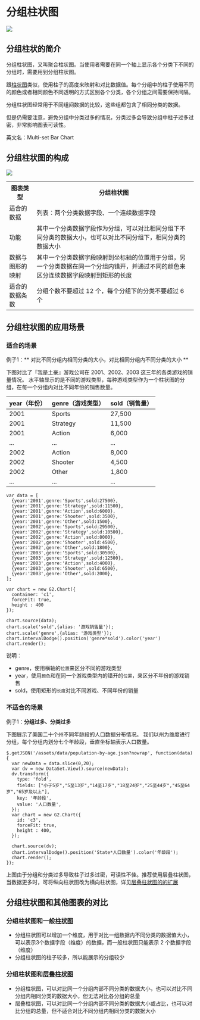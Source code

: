 <!--
title: 分组柱状图
tags:
  - compare
variations:
  - bar
  - stacked-bar
-->

# 分组柱状图

<img src="https://os.alipayobjects.com/rmsportal/JKWwZiTPusAHqMg.jpg" >

## 分组柱状的简介

分组柱状图，又叫聚合柱状图。当使用者需要在同一个轴上显示各个分类下不同的分组时，需要用到分组柱状图。

跟[柱状图](./bar-chart.html)类似，使用柱子的高度来映射和对比数据值。每个分组中的柱子使用不同的颜色或者相同颜色不同透明的方式区别各个分类，各个分组之间需要保持间隔。

分组柱状图经常用于不同组间数据的比较，这些组都包含了相同分类的数据。

但是仍需要注意，避免分组中分类过多的情况，分类过多会导致分组中柱子过多过密，非常影响图表可读性。

英文名：Multi-set Bar Chart

## 分组柱状图的构成

<img src="https://os.alipayobjects.com/rmsportal/YzQNmhrLsOTZLfd.png" class="constitute-img">

<table class="struct-table">
  <tr>
    <th>图表类型</th>
    <th>分组柱状图</th>
  </tr>
  <tr>
    <td>适合的数据</td>
    <td>列表：两个分类数据字段、一个连续数据字段</td>
  </tr>
  <tr>
    <td>功能</td>
    <td>其中一个分类数据字段作为分组，可以对比相同分组下不同分类的数据大小，也可以对比不同分组下，相同分类的数据大小</td>
  </tr>
  <tr>
    <td>数据与图形的映射</td>
    <td>其中一个分类数据字段映射到坐标轴的位置用于分组，另一个分类数据在同一个分组内错开，并通过不同的颜色来区分连续数据字段映射到矩形的长度</td>
  </tr>
  <tr>
    <td>适合的数据条数</td>
    <td>分组个数不要超过 12 个，每个分组下的分类不要超过 6 个</td>
  </tr>
</table>

<div style="clear: both;"></div>


## 分组柱状图的应用场景

### 适合的场景

例子1：** 对比不同分组内相同分类的大小，对比相同分组内不同分类的大小 ** 

下图对比了『我是土豪』游戏公司在 2001、2002、2003 这三年的各类游戏的销量情况。
水平轴显示的是不同的游戏类型，每种游戏类型作为一个柱状图的分组，在每一个分组内对比不同年份的销售数量。

year（年份）|genre（游戏类型） |sold（销售量）|
----|------|----
2001|Sports|27,500
2001|Strategy|11,500
2001|Action|6,000
...|...|...
2002|Action|8,000
2002|Shooter|4,500
2002|Other|1,800
...|...|...

<div id="c1"></div>

```js-
var data = [
  {year:'2001',genre:'Sports',sold:27500},
  {year:'2001',genre:'Strategy',sold:11500},
  {year:'2001',genre:'Action',sold:6000},
  {year:'2001',genre:'Shooter',sold:3500},
  {year:'2001',genre:'Other',sold:1500},
  {year:'2002',genre:'Sports',sold:29500},
  {year:'2002',genre:'Strategy',sold:10500},
  {year:'2002',genre:'Action',sold:8000},
  {year:'2002',genre:'Shooter',sold:4500},
  {year:'2002',genre:'Other',sold:1800},
  {year:'2003',genre:'Sports',sold:30500},
  {year:'2003',genre:'Strategy',sold:12500},
  {year:'2003',genre:'Action',sold:4000},
  {year:'2003',genre:'Shooter',sold:6500},
  {year:'2003',genre:'Other',sold:2000},
];

var chart = new G2.Chart({
  container: 'c1',
  forceFit: true,
  height : 400
});

chart.source(data);
chart.scale('sold',{alias: '游戏销售量'});
chart.scale('genre',{alias: '游戏类型'});
chart.intervalDodge().position('genre*sold').color('year')
chart.render();
```

说明：
  * genre，使用横轴的`位置`来区分不同的游戏类型
  * year，使用`颜色`和在同一个游戏类型内的错开的`位置`，来区分不年份的游戏销售
  * sold，使用矩形的`长度`对比不同游戏、不同年份的销量

### 不适合的场景

例子1：**分组过多、分类过多**

下图展示了美国二十个州不同年龄段的人口数据分布情况。
我们以州为维度进行分组，每个分组内划分七个年龄段，垂直坐标轴表示人口数量。

<div id="c3"></div>

```js-
$.getJSON('/assets/data/population-by-age.json?nowrap', function(data) {
  var newData = data.slice(0,20);
  var dv = new DataSet.View().source(newData);
  dv.transform({
    type: 'fold',
    fields: ["小于5岁","5至13岁","14至17岁","18至24岁","25至44岁","45至64岁","65岁及以上"],
    key: '年龄段',
    value: '人口数量',
  });
  var chart = new G2.Chart({
    id: 'c3',
    forceFit: true,
    height : 400,
  });

  chart.source(dv);
  chart.intervalDodge().position('State*人口数量').color('年龄段');
  chart.render();
});
```

上图由于分组和分类过多导致柱子过多过密，可读性不佳。推荐使用层叠柱状图，当数据更多时，可将纵向柱状图改为横向柱状图，详见[层叠柱状图的的扩展](stacked-bar.html)

## 分组柱状图和其他图表的对比

### 分组柱状图和一般[柱状图](bar.html)

* 分组柱状图可以增加一个维度，用于对比一组数据内不同分类的数据值大小，可以表示3个数据字段（维度）的数据，而一般柱状图只能表示 2 个数据字段（维度）
* 分组柱状图的柱子较多，所以能展示的分组较少

### 分组柱状图和[层叠柱状图](stacked-bar.html)

* 分组柱状图，可以对比同一个分组内部不同分类的数据大小，也可以对比不同分组内相同分类的数据大小，但无法对比各分组的总量
* 层叠柱状图，可以对比同一个分组内部不同分类的数据大小或占比，也可以对比分组的总量，但不适合对比不同分组内相同分类的数据大小

